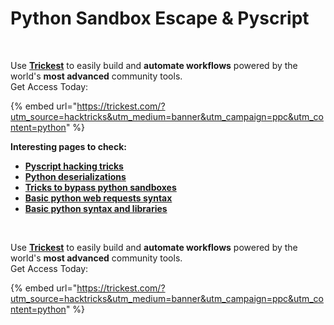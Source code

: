 # Python Sandbox Escape & Pyscript





<figure><img src="../../.gitbook/assets/image (48).png" alt=""><figcaption></figcaption></figure>

\
Use [**Trickest**](https://trickest.com/?utm_source=hacktricks&utm_medium=text&utm_campaign=ppc&utm_content=python) to easily build and **automate workflows** powered by the world's **most advanced** community tools.\
Get Access Today:

{% embed url="https://trickest.com/?utm_source=hacktricks&utm_medium=banner&utm_campaign=ppc&utm_content=python" %}

**Interesting pages to check:**

* [**Pyscript hacking tricks**](pyscript.md)
* [**Python deserializations**](../../pentesting-web/deserialization/#python)
* [**Tricks to bypass python sandboxes**](bypass-python-sandboxes/)
* [**Basic python web requests syntax**](web-requests.md)
* [**Basic python syntax and libraries**](basic-python.md)

<figure><img src="../../.gitbook/assets/image (48).png" alt=""><figcaption></figcaption></figure>

\
Use [**Trickest**](https://trickest.com/?utm_source=hacktricks&utm_medium=text&utm_campaign=ppc&utm_content=python) to easily build and **automate workflows** powered by the world's **most advanced** community tools.\
Get Access Today:

{% embed url="https://trickest.com/?utm_source=hacktricks&utm_medium=banner&utm_campaign=ppc&utm_content=python" %}




